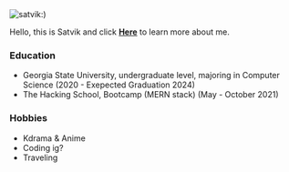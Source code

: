 <img src="https://komarev.com/ghpvc/?username=satvik-1203" alt="satvik:)" />

<p>Hello, this is Satvik and click <a href="https://isatvik.com/" target="_blank" ><strong>Here</strong></a> to learn more about me.

 
### Education ###

-  Georgia State University, undergraduate level, majoring in Computer Science <wbr>(2020 - Exepected Graduation 2024)<wbr>
-  The Hacking School, Bootcamp (MERN stack) <wbr>(May - October 2021)<wbr>
 
### Hobbies ###

- Kdrama & Anime
- Coding ig? 
- Traveling 
 





